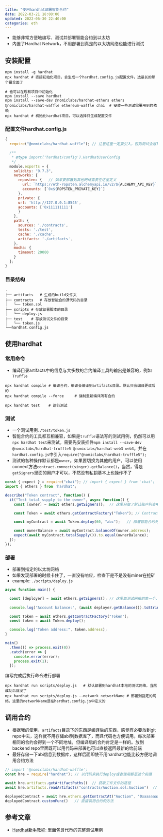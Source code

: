 ```yaml
---
title: "使用hardhat部署智能合约"
date: 2022-03-21 18:00:00
updated: 2022-06-30 22:40:00
categories: eth
---
```


- 能够非常方便地编写、测试并部署智能合约到以太坊
- 内置了Hardhat Network，不用部署到真是的以太坊网络也能进行测试

## 安装配置

```shell
npm install -g hardhat
npx hardhat	# 直接初始化项目，会生成一个hardhat.config.js配置文件，选最长的那个最全面了

# 也可以在现有项目中初始化
npm install --save hardhat
npm install --save-dev @nomiclabs/hardhat-ethers ethers @nomiclabs/hardhat-waffle ethereum-waffle chai	# 安装一些测试需要用到的依赖
npx hardhat	# 初始化hardhat项目，可以选择只生成配置文件
```

<!--more-->

### 配置文件hardhat.config.js

```javascript
{
  require("@nomiclabs/hardhat-waffle");	// 注意这里一定要引入，否则测试会报错，默认的配置文件中没有这个

  /**
   * @type import('hardhat/config').HardhatUserConfig
   */
  module.exports = {
    solidity: "0.7.3",
    networks: {
      reposten: {	// 如果要部署到其他网络需要在这里定义
      	url: `https://eth-ropsten.alchemyapi.io/v2/${ALCHEMY_API_KEY}`,
      	accounts: [`0x${ROPSTEN_PRIVATE_KEY}`]
      },
      private: {
      url: 'http://127.0.0.1:8545',
      accounts: ['0x111111111']
      }
    },
    path: {
      sources: './contracts',
      tests: './test',
      cache: './cache',
      artifacts: './artifacts',
    },
    mocha: {
      timeout: 20000
    }
  };
}
```

### 目录结构

```shell
.
├── artifacts	# 生成的build文件夹
├── contracts	# 存放智能合约源代码的目录
│   └── token.sol
├── scripts	# 存放部署脚本的目录
│   └── deploy.js
├── test	# 存放测试文件的目录
│   └── token.js
└──hardhat.config.js
```

## 使用hardhat

### 常用命令

- 编译目录artifacts中的信息与大多数的合约编译工具的输出是兼容的，例如`Truffle`

```shell
npx hardhat compile	# 编译合约，编译会编译到artifacts目录。默认只会编译更改后的
npx hardhat compile --force 	# 强制重新编译所有合约

npx hardhat test	# 运行测试
```

### 测试

- 一个测试用例`./test/token.js`
- 智能合约的工具都互相兼容，如果是`truffle`语法写的测试用例，仍然可以用`npx hardhat test`来测试，需要先安装插件`npm install --save-dev @nomiclabs/hardhat-truffle5 @nomiclabs/hardhat-web3 web3`，并在`hardhat.config.js`中引入`require("@nomiclabs/hardhat-truffle5");`
- 测试的各种操作默认都是`owner`，如果要切换为其他的用户，可以使用connect方法`contract.connect(singer).getBalance()`，当然，得是`getSigners`里面的用户才可以，不然没有私钥基本上也操作不了

```javascript
const { expect } = require("chai");	// import { expect } from 'chai';
import { ethers } from 'hardhat';

describe("Token contract", function() {
  it("Test total supply to the owner", async function() {
    const [owner] = await ethers.getSigners();	// 这里只取了默认账户列表中的第一个账户，它也是默认的智能合约的owner

    const Token = await ethers.getContractFactory("Token");	// ContractFactory就是一个部署智能合约的工厂方法，这里并没有实际部署

    const myContract = await Token.deploy(60, "abc");	// 部署智能合约到hardhat本地的测试网络，可以将参数传递给构造函数

    const ownerBalance = await myContract.balanceOf(owner.address);
    expect(await myContract.totalSupply()).to.equal(ownerBalance);
  });
});
```

### 部署

- 部署到指定的以太坊网络
- 如果发现部署的时候卡住了，一直没有响应，检查下是不是没有miner在挖矿
- example: `./scripts/deploy.js`

```javascript
async function main() {

  const [deployer] = await ethers.getSigners();	// 这里取测试网络的第一个，当然也可以自己给一个地址
  
  console.log("Account balance:", (await deployer.getBalance()).toString());

  const Token = await ethers.getContractFactory("Token");
  const token = await Token.deploy();

  console.log("Token address:", token.address);
}

main()
  .then(() => process.exit(0))
  .catch(error => {
    console.error(error);
    process.exit(1);
  });
```

编写完成后执行命令进行部署

```shell
npx hardhat run scripts/deploy.js	# 默认部署到hardhat本地的测试网络，当然成功后就没了
npx hardhat run scripts/deploy.js --network networkName	# 部署到指定的网络，这里的networkName是在hardhat.config.js中定义的
```

## 调用合约

- 根据我的使用，`artifacts`目录下的东西是编译后的东西，感觉有必要放到git repo中去，这样就不用存储abi到数据库了，而且代码也方便调用。每次部署相同的合约会得到一个不同地址，但编译后的合约肯定是一样的。放到backend repo里面既可以用代码来部署也可以直接返回最新的给前端
- 最好存储一下abi信息到数据库，这样后面即使不用hardhat也能比较方便地调用合约方法

```javascript
// import '@nomiclabs/hardhat-waffle';
const hre = require("hardhat");	// 以代码来执行deploy或者使用都是这个前缀

await hre.artifacts.getArtifactPaths()	// 获取工件文件的路径
await hre.artifacts.readArtifacts("contracts/Auction.sol:Auction")	// 获取指定合约的工件的内容

deployedContract = await hre.ethers.getContractAt("Auction", '0xaaaaaaa')	// 直接通过地址获取到部署的智能合约
deployedContract.customFunc()	// 直接调用合约的方法
```

## 参考文章

- [Hardhat新手教程](http://blog.hubwiz.com/2021/02/26/hardhat-beginner-tutorial/): 里面包含代币的完整测试用例